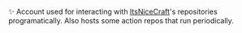 ✨ Account used for interacting with [ItsNiceCraft](https://github.com/itsnicecraft)'s repositories programatically.
Also hosts some action repos that run periodically.
